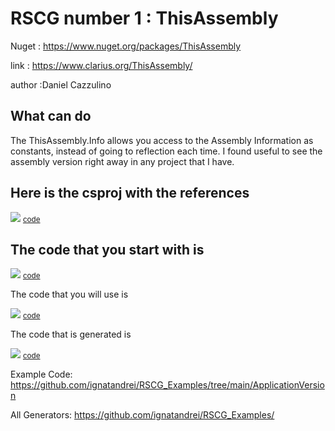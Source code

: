 # RSCG number 1 : ThisAssembly

Nuget :
    https://www.nuget.org/packages/ThisAssembly


link : https://www.clarius.org/ThisAssembly/ 


author :Daniel Cazzulino


## What can do

The ThisAssembly.Info allows you access to the Assembly Information as constants, instead of going to reflection each time. I found useful to see the assembly version right away in any project that I have.

## Here is the csproj with the references

<img src='http://ignatandrei.github.io/RSCG_Examples/images/ThisAssembly/The.csproj.png' />
<small>
<a href='http://ignatandrei.github.io/RSCG_Examples/images/ThisAssembly/The.csproj' target='_blank'>code</a>
</small>


## The code that you start with is 


<img src='http://ignatandrei.github.io/RSCG_Examples/images/ThisAssembly/ExistingCode.cs.png' />
<small>
<a href='http://ignatandrei.github.io/RSCG_Examples/images/ThisAssembly/ExistingCode.cs' target='_blank'>code</a>
</small>

The code that you will use is

<img src='http://ignatandrei.github.io/RSCG_Examples/images/ThisAssembly/Usage.cs.png' />
<small>
<a href='http://ignatandrei.github.io/RSCG_Examples/images/ThisAssembly/Usage.cs' target='_blank'>code</a>
</small>



The code that is generated is

<img src='http://ignatandrei.github.io/RSCG_Examples/images/ThisAssembly/GeneratedCode.cs.png' />
<small>
<a href='http://ignatandrei.github.io/RSCG_Examples/images/ThisAssembly/GeneratedCode.cs' target='_blank'>code</a>
</small>


Example Code: <a href="https://github.com/ignatandrei/RSCG_Examples/tree/main/ApplicationVersion" rel="noopener" target="_blank">https://github.com/ignatandrei/RSCG_Examples/tree/main/ApplicationVersion</a>

All Generators: <a href="https://github.com/ignatandrei/RSCG_Examples/">https://github.com/ignatandrei/RSCG_Examples/</a>